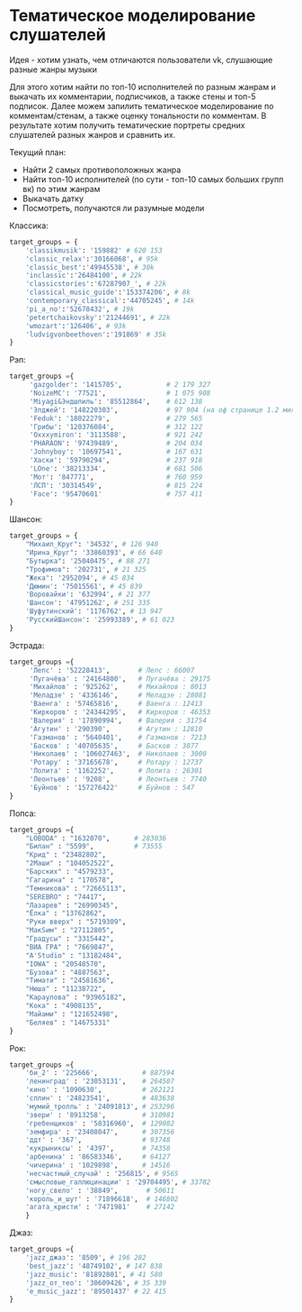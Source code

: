 # Тематическое моделирование слушателей

Идея - хотим узнать, чем отличаются пользователи vk, слушающие разные жанры музыки

Для этого хотим найти по топ-10 исполнителей по разным жанрам и выкачать их комментарии, подписчиков, а также стены и топ-5 подписок. Далее можем запилить тематическое моделирование по комментам/стенам, а также оценку тональности по комментам. В результате хотим получить тематические портреты средних слушателей разных жанров и сравнить их. 

Текущий план:
- Найти 2 самых противоположных жанра
- Найти топ-10 исполнителей (по сути - топ-10 самых больших групп вк) по этим жанрам
- Выкачать датку
- Посмотреть, получаются ли разумные модели

Классика:

```python
target_groups = {
    'classikmusik': '159882' # 620 153
    'classic_relax':'30166068', # 95k
    'classic_best':'49945538', # 30k
    'inclassic':'26484100', # 22k
    'classicstories':'67287907_', # 22k
    'classical_music_guide':'153374206', # 8k
    'contemporary_classical':'44705245', # 14k
    'pi_a_no':'52678432', # 19k
    'petertchaikovsky':'21244691', # 22k
    'wmozart':'126406', # 93k
    'ludvigvonbeethoven':'191869' # 35k
}
```

Рэп:

```python
target_groups ={
     'gazgolder': '1415705',           # 2 179 327
     'NoizeMC': '77521',               # 1 075 908
     'Miyagi&Эндшпиль': '85512864',    # 612 138
     'Элджей': '148220303',            # 97 904 (на оф странице 1.2 миллиона)
     'Feduk': '18022279',              # 279 565
     'Грибы': '120376084',             # 312 122
     'Oxxxymiron': '3113588',          # 921 242
     'PHARAON': '97439489',            # 204 034
     'Johnyboy': '10697541',           # 167 631
     'Хаски': '59790294',              # 237 918
     'LOne': '38213334',               # 681 506
     'Мот': '847771',                  # 760 959
     'ЛСП': '30314549',                # 815 224
     'Face': '95470601'                # 757 411
}
```

Шансон:
```python
target_groups = {
    "Михаил_Круг": '34532', # 126 940
    "Ирина_Круг": '33860393', # 66 640
    "Бутырка": '25040475', # 88 271
    "Трофимов": '202731', # 21 325
    "Жека": '2952094', # 45 834
    'Дюмин': '75015561', # 45 839
    'Воровайки': '632994', # 21 377
    'Шансон': '47951262', # 251 335
    'Шуфутинский': '1176762', # 13 947
    'РусскийШансон': '25993389', # 61 023
}
```


Эстрада: 

```python
target_groups ={
     'Лепс' : '52228413',       # Лепс : 66007
     'Пугачёва' : '24164800',   # Пугачёва : 29175
     'Михайлов' : '925262',     # Михайлов : 8013
     'Меладзе' : '4336146',     # Меладзе : 28081
     'Ваенга' : '57465816',     # Ваенга : 12413
     'Киркоров' : '24344295',   # Киркоров : 46353
     'Валерия' : '17890994',    # Валерия : 31754
     'Агутин' : '290390',       # Агутин : 12810
     'Газманов' : '5640401',    # Газманов : 7213
     'Басков' : '40705635',     # Басков : 3877
     'Николаев' : '106027463',  # Николаев : 3000
     'Ротару' : '37165678',     # Ротару : 12737
     'Лолита' : '1162252',      # Лолита : 26301
     'Леонтьев' : '9208',       # Леонтьев : 7740
     'Буйнов' : '157276422'     # Буйнов : 547
}
```

Попса: 

```python
target_groups ={
    "LOBODA" : "1632070",      # 283036
    "Билан" : "5599",          # 73555
    "Крид" : "23482802",
    "2Маши" : "104052522",
    "Барских" : "4579233",
    "Гагарина" : "170578",
    "Темникова" : "72665113",
    "SEREBRO" : "74417",
    "Лазарев" : "26990345",
    "Ёлка" : "13762862",
    "Руки вверх" : "5719309",
    "МакSим" : "27112805",
    "Градусы" : "3315442",
    "ВИА ГРА" : "7669847",
    "A'Studio" : "13182484",
    "IOWA" : "20548570",
    "Бузова" : "4887563",
    "Тимати" : "24581636",
    "Нюша" : "11238722",
    "Караулова" : "93965182",
    "Кока" : "4908135",
    "Майами" : "121652498",
    "Беляев" : "14675331"
}
```

Рок: 

```python
target_groups ={
    'би_2' : '225666',           # 887594
    'ленинград' : '23053131',    # 264507
    'кино' : '1090630',          # 262121
    'сплин' : '24823541',        # 483638
    'мумий_тролль' : '24091813', # 253296
    'звери' : '8913258',         # 310981
    'гребенщиков' : '58316960',  # 129082
    'земфира' : '23408047',      # 307356
    'ддт' : '367',               # 93748
    'кукрыниксы' : '4397',       # 74358
    'арбенина' : '86583346',     # 64127
    'чичерина' : '1029898',      # 14516
    'несчастный_случай' : '256815', # 9565
    'смысловые_галлюцинации' : '29704495', # 33782
    'ногу_свело' : '38849',       # 50611
    'король_и_шут' : '71896618',  # 146802
    'агата_кристи' : '7471981'    # 27142
    }
 ```
 
 Джаз:
```python
target_groups ={
    'jazz_джаз': '8509', # 196 282
    'best_jazz': '48749102', # 147 838
    'jazz_music': '81892801', # 41 580
    'jazz_от_тео': '30609426', # 35 339
    'e_music_jazz': '89501437' # 22 415
}
 ```
